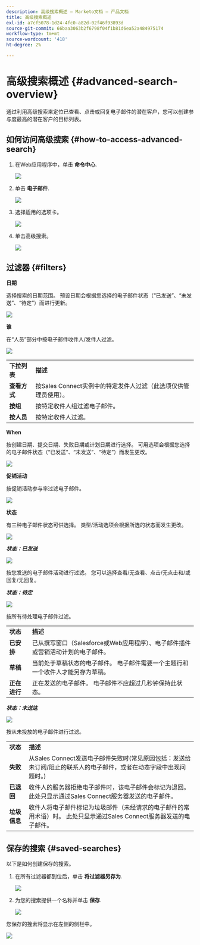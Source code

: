 ```yaml
---
description: 高级搜索概述 — Marketo文档 — 产品文档
title: 高级搜索概述
exl-id: a7cf5078-1d24-4fc0-a82d-02f46f93893d
source-git-commit: 66baa3063b2f6798f04f1b81d6ea52a484975174
workflow-type: tm+mt
source-wordcount: '418'
ht-degree: 2%

---
```


# 高级搜索概述 {#advanced-search-overview}

通过利用高级搜索来定位已查看、点击或回复电子邮件的潜在客户，您可以创建参与度最高的潜在客户的目标列表。

## 如何访问高级搜索 {#how-to-access-advanced-search}

1. 在Web应用程序中，单击 **命令中心**.

   ![](assets/advanced-search-overview-1.png)

1. 单击 **电子邮件**.

   ![](assets/advanced-search-overview-2.png)

1. 选择适用的选项卡。

   ![](assets/advanced-search-overview-3.png)

1. 单击高级搜索。

   ![](assets/advanced-search-overview-4.png)

## 过滤器 {#filters}

**日期**

选择搜索的日期范围。 预设日期会根据您选择的电子邮件状态（“已发送”、“未发送”、“待定”）而进行更新。

![](assets/advanced-search-overview-5.png)

**谁**

在“人员”部分中按电子邮件收件人/发件人过滤。

![](assets/advanced-search-overview-6.png)

<table>
 <tr>
  <td><strong>下拉列表</strong></td>
  <td><strong>描述</strong></td>
 </tr>
 <tr>
  <td><strong>查看方式</strong></td>
  <td>按Sales Connect实例中的特定发件人过滤（此选项仅供管理员使用）。</td>
 </tr>
 <tr>
  <td><strong>按组</strong></td>
  <td>按特定收件人组过滤电子邮件。</td>
 </tr>
 <tr>
  <td><strong>按人员</strong></td>
  <td>按特定收件人过滤。</td>
 </tr>
</table>

**When**

按创建日期、提交日期、失败日期或计划日期进行选择。 可用选项会根据您选择的电子邮件状态（“已发送”、“未发送”、“待定”）而发生更改。

![](assets/advanced-search-overview-7.png)

**促销活动**

按促销活动参与率过滤电子邮件。

![](assets/advanced-search-overview-8.png)

**状态**

有三种电子邮件状态可供选择。 类型/活动选项会根据所选的状态而发生更改。

![](assets/advanced-search-overview-9.png)

_**状态：已发送**_

![](assets/advanced-search-overview-10.png)

按您发送的电子邮件活动进行过滤。 您可以选择查看/无查看、点击/无点击和/或回复/无回复。

_**状态：待定**_

![](assets/advanced-search-overview-11.png)

按所有待处理电子邮件过滤。

<table>
 <tr>
  <td><strong>状态</strong></td>
  <td><strong>描述</strong></td>
 </tr>
 <tr>
  <td><strong>已安排</strong></td>
  <td>已从撰写窗口（Salesforce或Web应用程序）、电子邮件插件或营销活动计划的电子邮件。</td>
 </tr>
 <tr>
  <td><strong>草稿</strong></td>
  <td>当前处于草稿状态的电子邮件。 电子邮件需要一个主题行和一个收件人才能另存为草稿。</td>
 </tr>
 <tr>
  <td><strong>正在进行</strong></td>
  <td>正在发送的电子邮件。 电子邮件不应超过几秒钟保持此状态。</td>
 </tr>
</table>

_**状态：未送达**_

![](assets/advanced-search-overview-12.png)

按从未投放的电子邮件进行过滤。

<table>
 <tr>
  <td><strong>状态</strong></td>
  <td><strong>描述</strong></td>
 </tr>
 <tr>
  <td><strong>失败</strong></td>
  <td>从Sales Connect发送电子邮件失败时(常见原因包括：发送给未订阅/阻止的联系人的电子邮件，或者在动态字段中出现问题时。)</td>
 </tr>
 <tr>
  <td><strong>已退回</strong></td>
  <td>收件人的服务器拒绝电子邮件时，该电子邮件会标记为退回。 此处只显示通过Sales Connect服务器发送的电子邮件。</td>
 </tr>
 <tr>
  <td><strong>垃圾信息</strong></td>
  <td>收件人将电子邮件标记为垃圾邮件（未经请求的电子邮件的常用术语）时。 此处只显示通过Sales Connect服务器发送的电子邮件。</td>
 </tr>
</table>

## 保存的搜索 {#saved-searches}

以下是如何创建保存的搜索。

1. 在所有过滤器都到位后，单击 **将过滤器另存为**.

   ![](assets/advanced-search-overview-13.png)

1. 为您的搜索提供一个名称并单击 **保存**.

   ![](assets/advanced-search-overview-14.png)

您保存的搜索将显示在左侧的侧栏中。

![](assets/advanced-search-overview-15.png)
